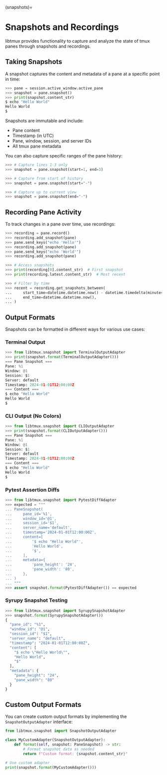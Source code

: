 (snapshots)=

# Snapshots and Recordings

libtmux provides functionality to capture and analyze the state of tmux panes through snapshots and recordings.

## Taking Snapshots

A snapshot captures the content and metadata of a pane at a specific point in time:

```python
>>> pane = session.active_window.active_pane
>>> snapshot = pane.snapshot()
>>> print(snapshot.content_str)
$ echo "Hello World"
Hello World
$
```

Snapshots are immutable and include:
- Pane content
- Timestamp (in UTC)
- Pane, window, session, and server IDs
- All tmux pane metadata

You can also capture specific ranges of the pane history:

```python
>>> # Capture lines 1-3 only
>>> snapshot = pane.snapshot(start=1, end=3)

>>> # Capture from start of history
>>> snapshot = pane.snapshot(start="-")

>>> # Capture up to current view
>>> snapshot = pane.snapshot(end="-")
```

## Recording Pane Activity

To track changes in a pane over time, use recordings:

```python
>>> recording = pane.record()
>>> recording.add_snapshot(pane)
>>> pane.send_keys("echo 'Hello'")
>>> recording.add_snapshot(pane)
>>> pane.send_keys("echo 'World'")
>>> recording.add_snapshot(pane)

>>> # Access snapshots
>>> print(recording[0].content_str)  # First snapshot
>>> print(recording.latest.content_str)  # Most recent

>>> # Filter by time
>>> recent = recording.get_snapshots_between(
...     start_time=datetime.datetime.now() - datetime.timedelta(minutes=5),
...     end_time=datetime.datetime.now(),
... )
```

## Output Formats

Snapshots can be formatted in different ways for various use cases:

### Terminal Output

```python
>>> from libtmux.snapshot import TerminalOutputAdapter
>>> print(snapshot.format(TerminalOutputAdapter()))
=== Pane Snapshot ===
Pane: %1
Window: @1
Session: $1
Server: default
Timestamp: 2024-01-01T12:00:00Z
=== Content ===
$ echo "Hello World"
Hello World
$
```

### CLI Output (No Colors)

```python
>>> from libtmux.snapshot import CLIOutputAdapter
>>> print(snapshot.format(CLIOutputAdapter()))
=== Pane Snapshot ===
Pane: %1
Window: @1
Session: $1
Server: default
Timestamp: 2024-01-01T12:00:00Z
=== Content ===
$ echo "Hello World"
Hello World
$
```

### Pytest Assertion Diffs

```python
>>> from libtmux.snapshot import PytestDiffAdapter
>>> expected = """
... PaneSnapshot(
...     pane_id='%1',
...     window_id='@1',
...     session_id='$1',
...     server_name='default',
...     timestamp='2024-01-01T12:00:00Z',
...     content=[
...         '$ echo "Hello World"',
...         'Hello World',
...         '$',
...     ],
...     metadata={
...         'pane_height': '24',
...         'pane_width': '80',
...     },
... )
... """
>>> assert snapshot.format(PytestDiffAdapter()) == expected
```

### Syrupy Snapshot Testing

```python
>>> from libtmux.snapshot import SyrupySnapshotAdapter
>>> snapshot.format(SyrupySnapshotAdapter())
{
  "pane_id": "%1",
  "window_id": "@1",
  "session_id": "$1",
  "server_name": "default",
  "timestamp": "2024-01-01T12:00:00Z",
  "content": [
    "$ echo \"Hello World\"",
    "Hello World",
    "$"
  ],
  "metadata": {
    "pane_height": "24",
    "pane_width": "80"
  }
}
```

## Custom Output Formats

You can create custom output formats by implementing the `SnapshotOutputAdapter` interface:

```python
from libtmux.snapshot import SnapshotOutputAdapter

class MyCustomAdapter(SnapshotOutputAdapter):
    def format(self, snapshot: PaneSnapshot) -> str:
        # Format snapshot data as needed
        return f"Custom format: {snapshot.content_str}"

# Use custom adapter
print(snapshot.format(MyCustomAdapter()))
```
